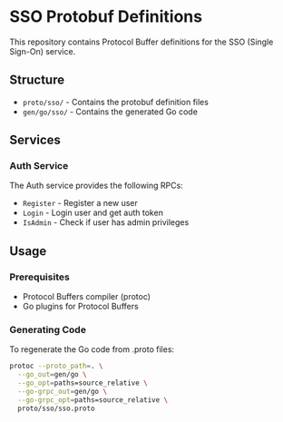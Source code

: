 # SSO Protobuf Definitions

This repository contains Protocol Buffer definitions for the SSO (Single Sign-On) service.

## Structure

- `proto/sso/` - Contains the protobuf definition files
- `gen/go/sso/` - Contains the generated Go code

## Services

### Auth Service

The Auth service provides the following RPCs:
- `Register` - Register a new user
- `Login` - Login user and get auth token
- `IsAdmin` - Check if user has admin privileges

## Usage

### Prerequisites

- Protocol Buffers compiler (protoc)
- Go plugins for Protocol Buffers

### Generating Code

To regenerate the Go code from .proto files:

```bash
protoc --proto_path=. \
  --go_out=gen/go \
  --go_opt=paths=source_relative \
  --go-grpc_out=gen/go \
  --go-grpc_opt=paths=source_relative \
  proto/sso/sso.proto
``` 